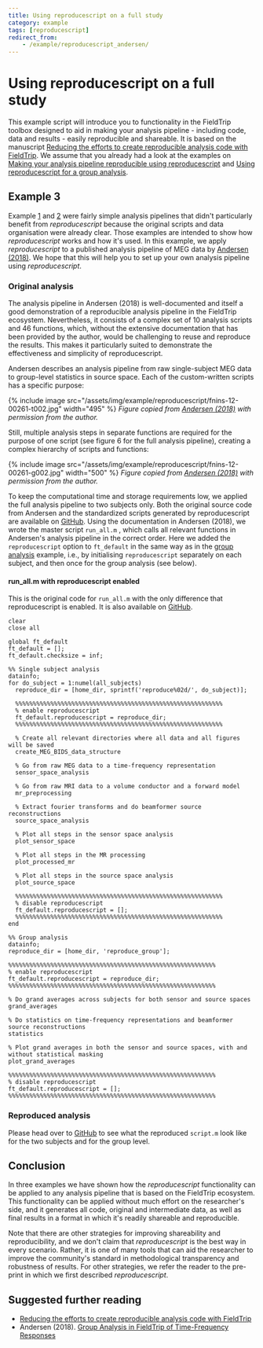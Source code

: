 ```yaml
---
title: Using reproducescript on a full study
category: example
tags: [reproducescript]
redirect_from:
    - /example/reproducescript_andersen/
---
```


# Using reproducescript on a full study

This example script will introduce you to functionality in the FieldTrip toolbox designed to aid in making your analysis pipeline - including code, data and results - easily reproducible and shareable. It is based on the manuscript [Reducing the efforts to create reproducible analysis code with FieldTrip](http://dx.doi.org/10.21105/joss.05566). We assume that you already had a look at the examples on [Making your analysis pipeline reproducible using reproducescript](/example/other/reproducescript) and [Using reproducescript for a group analysis](/example/other/reproducescript_group).

## Example 3

Example [1](/example/reproducescript/#example-1) and [2](/example/reproducescript_group/#example-2) were fairly simple analysis pipelines that didn't particularly benefit from _reproducescript_ because the original scripts and data organisation were already clear. Those examples are intended to show how _reproducescript_ works and how it's used. In this example, we apply _reproducescript_ to a published analysis pipeline of MEG data by [Andersen (2018)](https://doi.org/10.3389/fnins.2018.00261). We hope that this will help you to set up your own analysis pipeline using _reproducescript_.

### Original analysis

The analysis pipeline in Andersen (2018) is well-documented and itself a good demonstration of a reproducible analysis pipeline in the FieldTrip ecosystem. Nevertheless, it consists of a complex set of 10 analysis scripts and 46 functions, which, without the extensive documentation that has been provided by the author, would be challenging to reuse and reproduce the results. This makes it particularly suited to demonstrate the effectiveness and simplicity of reproducescript.

Andersen describes an analysis pipeline from raw single-subject MEG data to group-level statistics in source space. Each of the custom-written scripts has a specific purpose:

{% include image src="/assets/img/example/reproducescript/fnins-12-00261-t002.jpg" width="495" %}
_Figure copied from [Andersen (2018)](https://doi.org/10.3389/fnins.2018.00261) with permission from the author._

Still, multiple analysis steps in separate functions are required for the purpose of one script (see figure 6 for the full analysis pipeline), creating a complex hierarchy of scripts and functions:

{% include image src="/assets/img/example/reproducescript/fnins-12-00261-g002.jpg" width="500" %}
_Figure copied from [Andersen (2018)](https://doi.org/10.3389/fnins.2018.00261) with permission from the author._

To keep the computational time and storage requirements low, we applied the full analysis pipeline to two subjects only. Both the original source code from Andersen and the standardized scripts generated by reproducescript are available on [GitHub](https://github.com/matsvanes/reproducescript). Using the documentation in Andersen (2018), we wrote the master script `run_all.m` , which calls all relevant functions in Andersen's analysis pipeline in the correct order. Here we added the `reproducescript` option to `ft_default` in the same way as in the [group analysis](/example/other/reproducescript_group) example, i.e., by initialising `reproducescript` separately on each subject, and then once for the group analysis (see below).

#### run_all.m with reproducescript enabled

This is the original code for `run_all.m` with the only difference that reproducescript is enabled. It is also available on [GitHub](https://github.com/matsvanes/reproducescript/blob/master/example3_andersen/omission_frontiers/FieldTrip/run_all.m).

    clear
    close all

    global ft_default
    ft_default = [];
    ft_default.checksize = inf;

    %% Single subject analysis
    datainfo;
    for do_subject = 1:numel(all_subjects)
      reproduce_dir = [home_dir, sprintf('reproduce%02d/', do_subject)];

      %%%%%%%%%%%%%%%%%%%%%%%%%%%%%%%%%%%%%%%%%%%%%%%%%%%%%%%%%%%
      % enable reproducescript
      ft_default.reproducescript = reproduce_dir;
      %%%%%%%%%%%%%%%%%%%%%%%%%%%%%%%%%%%%%%%%%%%%%%%%%%%%%%%%%%%

      % Create all relevant directories where all data and all figures will be saved
      create_MEG_BIDS_data_structure

      % Go from raw MEG data to a time-frequency representation
      sensor_space_analysis

      % Go from raw MRI data to a volume conductor and a forward model
      mr_preprocessing

      % Extract fourier transforms and do beamformer source reconstructions
      source_space_analysis

      % Plot all steps in the sensor space analysis
      plot_sensor_space

      % Plot all steps in the MR processing
      plot_processed_mr

      % Plot all steps in the source space analysis
      plot_source_space

      %%%%%%%%%%%%%%%%%%%%%%%%%%%%%%%%%%%%%%%%%%%%%%%%%%%%%%%%%%%
      % disable reproducescript
      ft_default.reproducescript = [];
      %%%%%%%%%%%%%%%%%%%%%%%%%%%%%%%%%%%%%%%%%%%%%%%%%%%%%%%%%%%
    end

    %% Group analysis
    datainfo;
    reproduce_dir = [home_dir, 'reproduce_group'];

    %%%%%%%%%%%%%%%%%%%%%%%%%%%%%%%%%%%%%%%%%%%%%%%%%%%%%%%%%%%
    % enable reproducescript
    ft_default.reproducescript = reproduce_dir;
    %%%%%%%%%%%%%%%%%%%%%%%%%%%%%%%%%%%%%%%%%%%%%%%%%%%%%%%%%%%

    % Do grand averages across subjects for both sensor and source spaces
    grand_averages

    % Do statistics on time-frequency representations and beamformer source reconstructions
    statistics

    % Plot grand averages in both the sensor and source spaces, with and without statistical masking
    plot_grand_averages

    %%%%%%%%%%%%%%%%%%%%%%%%%%%%%%%%%%%%%%%%%%%%%%%%%%%%%%%%%%%
    % disable reproducescript
    ft_default.reproducescript = [];
    %%%%%%%%%%%%%%%%%%%%%%%%%%%%%%%%%%%%%%%%%%%%%%%%%%%%%%%%%%%

### Reproduced analysis

Please head over to [GitHub](https://github.com/matsvanes/reproducescript/tree/master/example3_andersen) to see what the reproduced `script.m` look like for the two subjects and for the group level.

## Conclusion

In three examples we have shown how the _reproducescript_ functionality can be applied to any analysis pipeline that is based on the FieldTrip ecosystem. This functionality can be applied without much effort on the researcher's side, and it generates all code, original and intermediate data, as well as final results in a format in which it's readily shareable and reproducible.

Note that there are other strategies for improving shareability and reproducibility, and we don't claim that _reproducescript_ is the best way in every scenario. Rather, it is one of many tools that can aid the researcher to improve the community's standard in methodological transparency and robustness of results. For other strategies, we refer the reader to the pre-print in which we first described _reproducescript_.

## Suggested further reading

- [Reducing the efforts to create reproducible analysis code with FieldTrip](http://dx.doi.org/10.21105/joss.05566)
- Andersen (2018). [Group Analysis in FieldTrip of Time-Frequency Responses](https://doi.org/10.3389/fnins.2018.00261)
